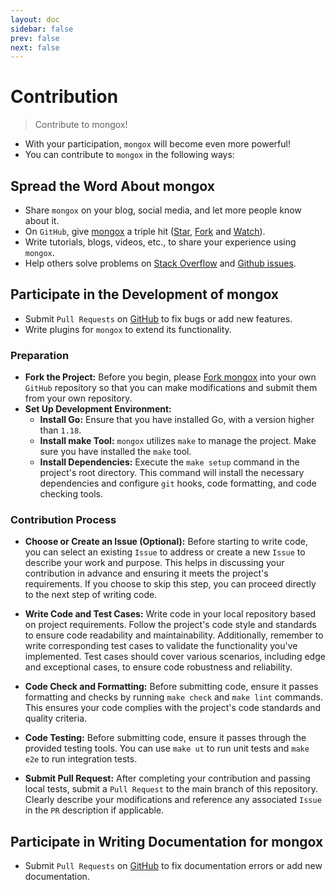 ```yaml
---
layout: doc
sidebar: false
prev: false
next: false
---
```

# Contribution
> Contribute to mongox!
- With your participation, `mongox` will become even more powerful!
- You can contribute to `mongox` in the following ways:

## Spread the Word About mongox
- Share `mongox` on your blog, social media, and let more people know about it.
- On `GitHub`, give [mongox](https://github.com/chenmingyong0423/go-mongox) a triple hit ([Star](https://github.com/chenmingyong0423/go-mongox/stargazers), [Fork](https://github.com/chenmingyong0423/go-mongox/network/members) and [Watch](https://github.com/chenmingyong0423/go-mongox/watchers)).
- Write tutorials, blogs, videos, etc., to share your experience using `mongox`.
- Help others solve problems on [Stack Overflow](https://stackoverflow.com/questions/tagged/go-mongox) and [Github issues](https://github.com/chenmingyong0423/go-mongox/issues).

## Participate in the Development of mongox
- Submit `Pull Requests` on [GitHub](https://github.com/chenmingyong0423/go-mongox/pulls) to fix bugs or add new features.
- Write plugins for `mongox` to extend its functionality.

### Preparation
- **Fork the Project:** Before you begin, please [Fork mongox](https://github.com/chenmingyong0423/go-mongox/fork) into your own `GitHub` repository so that you can make modifications and submit them from your own repository.
- **Set Up Development Environment:**
    - **Install Go:** Ensure that you have installed Go, with a version higher than `1.18`.
    - **Install make Tool:** `mongox` utilizes `make` to manage the project. Make sure you have installed the `make` tool.
    - **Install Dependencies:** Execute the `make setup` command in the project's root directory. This command will install the necessary dependencies and configure `git` hooks, code formatting, and code checking tools.

### Contribution Process

- **Choose or Create an Issue (Optional):** Before starting to write code, you can select an existing `Issue` to address or create a new `Issue` to describe your work and purpose. This helps in discussing your contribution in advance and ensuring it meets the project's requirements. If you choose to skip this step, you can proceed directly to the next step of writing code.

- **Write Code and Test Cases:** Write code in your local repository based on project requirements. Follow the project's code style and standards to ensure code readability and maintainability. Additionally, remember to write corresponding test cases to validate the functionality you've implemented. Test cases should cover various scenarios, including edge and exceptional cases, to ensure code robustness and reliability.

- **Code Check and Formatting:** Before submitting code, ensure it passes formatting and checks by running `make check` and `make lint` commands. This ensures your code complies with the project's code standards and quality criteria.

- **Code Testing:** Before submitting code, ensure it passes through the provided testing tools. You can use `make ut` to run unit tests and `make e2e` to run integration tests.

- **Submit Pull Request:** After completing your contribution and passing local tests, submit a `Pull Request` to the main branch of this repository. Clearly describe your modifications and reference any associated `Issue` in the `PR` description if applicable.

## Participate in Writing Documentation for mongox
- Submit `Pull Requests` on [GitHub](https://github.com/chenmingyong0423/go-mongox-doc/pulls) to fix documentation errors or add new documentation.
